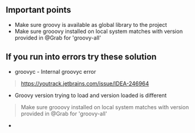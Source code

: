## Important points

- Make sure groovy is available as global library to the project
- Make sure grooovy installed on local system matches with version provided in @Grab for 'groovy-all'

## If you run into errors try these solution

- groovyc - Internal groovyc error
> https://youtrack.jetbrains.com/issue/IDEA-246964

- Groovy version trying to load and version loaded is different
> Make sure grooovy installed on local system matches with version provided in @Grab for 'groovy-all' 

- 
